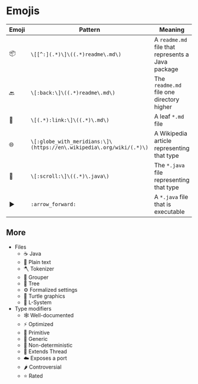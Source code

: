 # Emojis

| Emoji                  | Pattern                                                              | Meaning                                           |
| ---------------------- | -------------------------------------------------------------------- | ------------------------------------------------- |
| :package:              | `\[[^:](.*)\]\((.*)readme\.md\)`                                     | A `readme.md` file that represents a Java package |
| :back:                 | `\[:back:\]\((.*)readme\.md\)`                                       | The `readme.md` file one directory higher         |
| :link:                 | `\[(.*):link:\]\((.*)\.md\)`                                         | A leaf `*.md` file                                |
| :globe_with_meridians: | `\[:globe_with_meridians:\]\(https://en\.wikipedia\.org/wiki/(.*)\)` | A Wikipedia article representing that type        |
| :scroll:               | `\[:scroll:\]\((.*)\.java\)`                                         | The `*.java` file representing that type          |
| :arrow_forward:        | `:arrow_forward:`                                                    | A `*.java` file that is executable                |

## More

- Files
  - :coffee: Java
  - :memo: Plain text
  - :axe: Tokenizer
  - :hammer: Grouper
  - :deciduous_tree: Tree
  - :gear: Formalized settings
  - :turtle: Turtle graphics
  - :seedling: L-System
- Type modifiers
  - :spider_web: Well-documented
  - :zap: Optimized
  - :bricks: Primitive
  - :jigsaw: Generic
  - :game_die: Non-deterministic
  - :thread: Extends Thread
  - :cloud: Exposes a port
  - :hot_pepper: Controversial
  - :star: Rated
